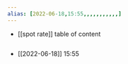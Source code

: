 ```yaml
---
alias: [2022-06-18,15:55,,,,,,,,,,,]
---
```

- [[spot rate]]
table of content
```toc
```

- [[2022-06-18]] 15:55
